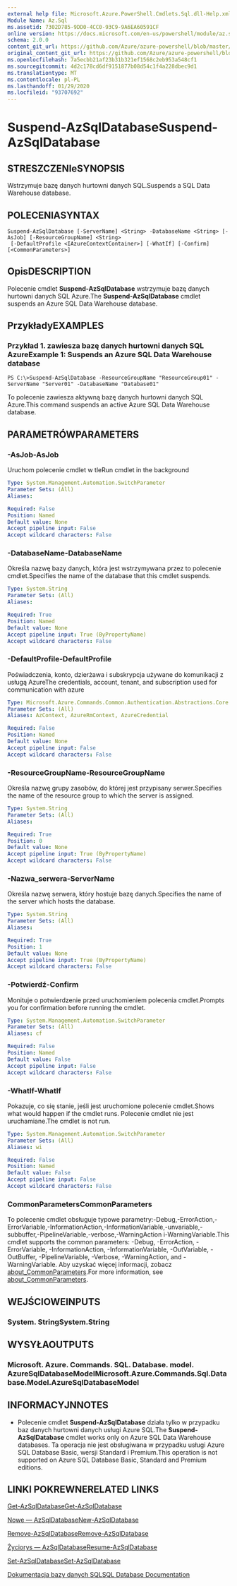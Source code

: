 ```yaml
---
external help file: Microsoft.Azure.PowerShell.Cmdlets.Sql.dll-Help.xml
Module Name: Az.Sql
ms.assetid: 7302D785-9DD0-4CC0-93C9-9A6EA60591CF
online version: https://docs.microsoft.com/en-us/powershell/module/az.sql/suspend-azsqldatabase
schema: 2.0.0
content_git_url: https://github.com/Azure/azure-powershell/blob/master/src/Sql/Sql/help/Suspend-AzSqlDatabase.md
original_content_git_url: https://github.com/Azure/azure-powershell/blob/master/src/Sql/Sql/help/Suspend-AzSqlDatabase.md
ms.openlocfilehash: 7a5ecbb21af23b31b321ef1568c2eb953a548cf1
ms.sourcegitcommit: 4d2c178cd6df9151877b08d54c1f4a228dbec9d1
ms.translationtype: MT
ms.contentlocale: pl-PL
ms.lasthandoff: 01/29/2020
ms.locfileid: "93707692"
---
```

# <span data-ttu-id="819cb-101">Suspend-AzSqlDatabase</span><span class="sxs-lookup"><span data-stu-id="819cb-101">Suspend-AzSqlDatabase</span></span>

## <span data-ttu-id="819cb-102">STRESZCZENIe</span><span class="sxs-lookup"><span data-stu-id="819cb-102">SYNOPSIS</span></span>
<span data-ttu-id="819cb-103">Wstrzymuje bazę danych hurtowni danych SQL.</span><span class="sxs-lookup"><span data-stu-id="819cb-103">Suspends a SQL Data Warehouse database.</span></span>

## <span data-ttu-id="819cb-104">POLECENIA</span><span class="sxs-lookup"><span data-stu-id="819cb-104">SYNTAX</span></span>

```
Suspend-AzSqlDatabase [-ServerName] <String> -DatabaseName <String> [-AsJob] [-ResourceGroupName] <String>
 [-DefaultProfile <IAzureContextContainer>] [-WhatIf] [-Confirm] [<CommonParameters>]
```

## <span data-ttu-id="819cb-105">Opis</span><span class="sxs-lookup"><span data-stu-id="819cb-105">DESCRIPTION</span></span>
<span data-ttu-id="819cb-106">Polecenie cmdlet **Suspend-AzSqlDatabase** wstrzymuje bazę danych hurtowni danych SQL Azure.</span><span class="sxs-lookup"><span data-stu-id="819cb-106">The **Suspend-AzSqlDatabase** cmdlet suspends an Azure SQL Data Warehouse database.</span></span>

## <span data-ttu-id="819cb-107">Przykłady</span><span class="sxs-lookup"><span data-stu-id="819cb-107">EXAMPLES</span></span>

### <span data-ttu-id="819cb-108">Przykład 1. zawiesza bazę danych hurtowni danych SQL Azure</span><span class="sxs-lookup"><span data-stu-id="819cb-108">Example 1: Suspends an Azure SQL Data Warehouse database</span></span>
```
PS C:\>Suspend-AzSqlDatabase -ResourceGroupName "ResourceGroup01" -ServerName "Server01" -DatabaseName "Database01"
```

<span data-ttu-id="819cb-109">To polecenie zawiesza aktywną bazę danych hurtowni danych SQL Azure.</span><span class="sxs-lookup"><span data-stu-id="819cb-109">This command suspends an active Azure SQL Data Warehouse database.</span></span>

## <span data-ttu-id="819cb-110">PARAMETRÓW</span><span class="sxs-lookup"><span data-stu-id="819cb-110">PARAMETERS</span></span>

### <span data-ttu-id="819cb-111">-AsJob</span><span class="sxs-lookup"><span data-stu-id="819cb-111">-AsJob</span></span>
<span data-ttu-id="819cb-112">Uruchom polecenie cmdlet w tle</span><span class="sxs-lookup"><span data-stu-id="819cb-112">Run cmdlet in the background</span></span>

```yaml
Type: System.Management.Automation.SwitchParameter
Parameter Sets: (All)
Aliases:

Required: False
Position: Named
Default value: None
Accept pipeline input: False
Accept wildcard characters: False
```

### <span data-ttu-id="819cb-113">-DatabaseName</span><span class="sxs-lookup"><span data-stu-id="819cb-113">-DatabaseName</span></span>
<span data-ttu-id="819cb-114">Określa nazwę bazy danych, która jest wstrzymywana przez to polecenie cmdlet.</span><span class="sxs-lookup"><span data-stu-id="819cb-114">Specifies the name of the database that this cmdlet suspends.</span></span>

```yaml
Type: System.String
Parameter Sets: (All)
Aliases:

Required: True
Position: Named
Default value: None
Accept pipeline input: True (ByPropertyName)
Accept wildcard characters: False
```

### <span data-ttu-id="819cb-115">-DefaultProfile</span><span class="sxs-lookup"><span data-stu-id="819cb-115">-DefaultProfile</span></span>
<span data-ttu-id="819cb-116">Poświadczenia, konto, dzierżawa i subskrypcja używane do komunikacji z usługą Azure</span><span class="sxs-lookup"><span data-stu-id="819cb-116">The credentials, account, tenant, and subscription used for communication with azure</span></span>

```yaml
Type: Microsoft.Azure.Commands.Common.Authentication.Abstractions.Core.IAzureContextContainer
Parameter Sets: (All)
Aliases: AzContext, AzureRmContext, AzureCredential

Required: False
Position: Named
Default value: None
Accept pipeline input: False
Accept wildcard characters: False
```

### <span data-ttu-id="819cb-117">-ResourceGroupName</span><span class="sxs-lookup"><span data-stu-id="819cb-117">-ResourceGroupName</span></span>
<span data-ttu-id="819cb-118">Określa nazwę grupy zasobów, do której jest przypisany serwer.</span><span class="sxs-lookup"><span data-stu-id="819cb-118">Specifies the name of the resource group to which the server is assigned.</span></span>

```yaml
Type: System.String
Parameter Sets: (All)
Aliases:

Required: True
Position: 0
Default value: None
Accept pipeline input: True (ByPropertyName)
Accept wildcard characters: False
```

### <span data-ttu-id="819cb-119">-Nazwa_serwera</span><span class="sxs-lookup"><span data-stu-id="819cb-119">-ServerName</span></span>
<span data-ttu-id="819cb-120">Określa nazwę serwera, który hostuje bazę danych.</span><span class="sxs-lookup"><span data-stu-id="819cb-120">Specifies the name of the server which hosts the database.</span></span>

```yaml
Type: System.String
Parameter Sets: (All)
Aliases:

Required: True
Position: 1
Default value: None
Accept pipeline input: True (ByPropertyName)
Accept wildcard characters: False
```

### <span data-ttu-id="819cb-121">-Potwierdź</span><span class="sxs-lookup"><span data-stu-id="819cb-121">-Confirm</span></span>
<span data-ttu-id="819cb-122">Monituje o potwierdzenie przed uruchomieniem polecenia cmdlet.</span><span class="sxs-lookup"><span data-stu-id="819cb-122">Prompts you for confirmation before running the cmdlet.</span></span>

```yaml
Type: System.Management.Automation.SwitchParameter
Parameter Sets: (All)
Aliases: cf

Required: False
Position: Named
Default value: False
Accept pipeline input: False
Accept wildcard characters: False
```

### <span data-ttu-id="819cb-123">-WhatIf</span><span class="sxs-lookup"><span data-stu-id="819cb-123">-WhatIf</span></span>
<span data-ttu-id="819cb-124">Pokazuje, co się stanie, jeśli jest uruchomione polecenie cmdlet.</span><span class="sxs-lookup"><span data-stu-id="819cb-124">Shows what would happen if the cmdlet runs.</span></span>
<span data-ttu-id="819cb-125">Polecenie cmdlet nie jest uruchamiane.</span><span class="sxs-lookup"><span data-stu-id="819cb-125">The cmdlet is not run.</span></span>

```yaml
Type: System.Management.Automation.SwitchParameter
Parameter Sets: (All)
Aliases: wi

Required: False
Position: Named
Default value: False
Accept pipeline input: False
Accept wildcard characters: False
```

### <span data-ttu-id="819cb-126">CommonParameters</span><span class="sxs-lookup"><span data-stu-id="819cb-126">CommonParameters</span></span>
<span data-ttu-id="819cb-127">To polecenie cmdlet obsługuje typowe parametry:-Debug,-ErrorAction,-ErrorVariable,-InformationAction,-InformationVariable,-unvariable,-subbuffer,-PipelineVariable,-verbose,-WarningAction i-WarningVariable.</span><span class="sxs-lookup"><span data-stu-id="819cb-127">This cmdlet supports the common parameters: -Debug, -ErrorAction, -ErrorVariable, -InformationAction, -InformationVariable, -OutVariable, -OutBuffer, -PipelineVariable, -Verbose, -WarningAction, and -WarningVariable.</span></span> <span data-ttu-id="819cb-128">Aby uzyskać więcej informacji, zobacz [about_CommonParameters](https://go.microsoft.com/fwlink/?LinkID=113216).</span><span class="sxs-lookup"><span data-stu-id="819cb-128">For more information, see [about_CommonParameters](https://go.microsoft.com/fwlink/?LinkID=113216).</span></span>

## <span data-ttu-id="819cb-129">WEJŚCIOWE</span><span class="sxs-lookup"><span data-stu-id="819cb-129">INPUTS</span></span>

### <span data-ttu-id="819cb-130">System. String</span><span class="sxs-lookup"><span data-stu-id="819cb-130">System.String</span></span>

## <span data-ttu-id="819cb-131">WYSYŁA</span><span class="sxs-lookup"><span data-stu-id="819cb-131">OUTPUTS</span></span>

### <span data-ttu-id="819cb-132">Microsoft. Azure. Commands. SQL. Database. model. AzureSqlDatabaseModel</span><span class="sxs-lookup"><span data-stu-id="819cb-132">Microsoft.Azure.Commands.Sql.Database.Model.AzureSqlDatabaseModel</span></span>

## <span data-ttu-id="819cb-133">INFORMACYJN</span><span class="sxs-lookup"><span data-stu-id="819cb-133">NOTES</span></span>
* <span data-ttu-id="819cb-134">Polecenie cmdlet **Suspend-AzSqlDatabase** działa tylko w przypadku baz danych hurtowni danych usługi Azure SQL.</span><span class="sxs-lookup"><span data-stu-id="819cb-134">The **Suspend-AzSqlDatabase** cmdlet works only on Azure SQL Data Warehouse databases.</span></span> <span data-ttu-id="819cb-135">Ta operacja nie jest obsługiwana w przypadku usługi Azure SQL Database Basic, wersji Standard i Premium.</span><span class="sxs-lookup"><span data-stu-id="819cb-135">This operation is not supported on Azure SQL Database Basic, Standard and Premium editions.</span></span>

## <span data-ttu-id="819cb-136">LINKI POKREWNE</span><span class="sxs-lookup"><span data-stu-id="819cb-136">RELATED LINKS</span></span>

[<span data-ttu-id="819cb-137">Get-AzSqlDatabase</span><span class="sxs-lookup"><span data-stu-id="819cb-137">Get-AzSqlDatabase</span></span>](./Get-AzSqlDatabase.md)

[<span data-ttu-id="819cb-138">Nowe — AzSqlDatabase</span><span class="sxs-lookup"><span data-stu-id="819cb-138">New-AzSqlDatabase</span></span>](./New-AzSqlDatabase.md)

[<span data-ttu-id="819cb-139">Remove-AzSqlDatabase</span><span class="sxs-lookup"><span data-stu-id="819cb-139">Remove-AzSqlDatabase</span></span>](./Remove-AzSqlDatabase.md)

[<span data-ttu-id="819cb-140">Życiorys — AzSqlDatabase</span><span class="sxs-lookup"><span data-stu-id="819cb-140">Resume-AzSqlDatabase</span></span>](./Resume-AzSqlDatabase.md)

[<span data-ttu-id="819cb-141">Set-AzSqlDatabase</span><span class="sxs-lookup"><span data-stu-id="819cb-141">Set-AzSqlDatabase</span></span>](./Set-AzSqlDatabase.md)

[<span data-ttu-id="819cb-142">Dokumentacja bazy danych SQL</span><span class="sxs-lookup"><span data-stu-id="819cb-142">SQL Database Documentation</span></span>](https://docs.microsoft.com/azure/sql-database/)


